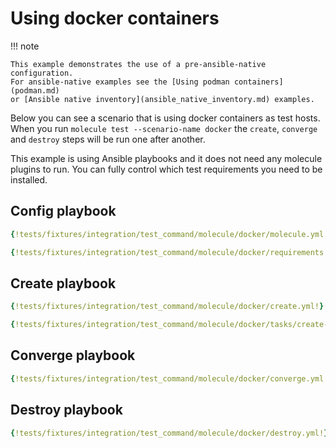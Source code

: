 # Using docker containers

!!! note

    This example demonstrates the use of a pre-ansible-native configuration.
    For ansible-native examples see the [Using podman containers](podman.md)
    or [Ansible native inventory](ansible_native_inventory.md) examples.


Below you can see a scenario that is using docker containers as test hosts.
When you run `molecule test --scenario-name docker` the `create`, `converge` and
`destroy` steps will be run one after another.

This example is using Ansible playbooks and it does not need any molecule
plugins to run. You can fully control which test requirements you need to be
installed.

## Config playbook

```yaml title="molecule.yml"
{!tests/fixtures/integration/test_command/molecule/docker/molecule.yml!}
```

```yaml title="requirements.yml"
{!tests/fixtures/integration/test_command/molecule/docker/requirements.yml!}
```

## Create playbook

```yaml title="create.yml"
{!tests/fixtures/integration/test_command/molecule/docker/create.yml!}
```

```yaml title="tasks/create-fail.yml"
{!tests/fixtures/integration/test_command/molecule/docker/tasks/create-fail.yml!}
```

## Converge playbook

```yaml title="converge.yml"
{!tests/fixtures/integration/test_command/molecule/docker/converge.yml!}
```

## Destroy playbook

```yaml title="destroy.yml"
{!tests/fixtures/integration/test_command/molecule/docker/destroy.yml!}
```
